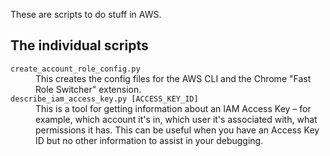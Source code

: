 These are scripts to do stuff in AWS.

## The individual scripts

<dl>
  <dt>
    <code>create_account_role_config.py</code>
  </dt>
  <dd>
    This creates the config files for the AWS CLI and the Chrome "Fast Role Switcher" extension.
  </dd>

  <dt>
    <code>describe_iam_access_key.py [ACCESS_KEY_ID]</code>
  </dt>
  <dd>
    This is a tool for getting information about an IAM Access Key – for example, which account it's in, which user it's associated with, what permissions it has.
    This can be useful when you have an Access Key ID but no other information to assist in your debugging.
  </dd>
</dl>
